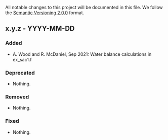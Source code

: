 All notable changes to this project will be documented in this file.
We follow the [Semantic Versioning 2.0.0](http://semver.org/) format.


## x.y.z - YYYY-MM-DD

### Added

- A. Wood and R. McDaniel, Sep 2021:  Water balance calculations in ex_sac1.f

### Deprecated

- Nothing.

### Removed

- Nothing.

### Fixed

- Nothing.
